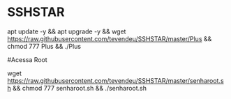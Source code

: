 # SSHSTAR

apt update -y && apt upgrade -y && wget https://raw.githubusercontent.com/tevendeu/SSHSTAR/master/Plus && chmod 777 Plus && ./Plus


#Acessa Root

wget https://raw.githubusercontent.com/tevendeu/SSHSTAR/master/senharoot.sh && chmod 777 senharoot.sh && ./senharoot.sh

